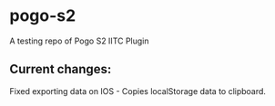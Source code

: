 # pogo-s2
A testing repo of Pogo S2 IITC Plugin


## Current changes:
Fixed exporting data on IOS - Copies localStorage data to clipboard.
